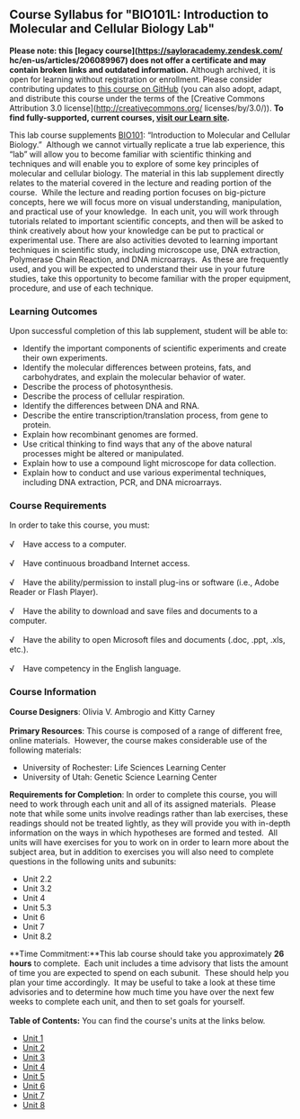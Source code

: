 Course Syllabus for "BIO101L: Introduction to Molecular and Cellular Biology Lab"
---------------------------------------------------------------------------------

**Please note: this [legacy course](https://sayloracademy.zendesk.com/
hc/en-us/articles/206089967) does not offer a certificate and may contain 
broken links and outdated information.** Although archived, it is open 
for learning without registration or enrollment. Please consider contributing 
updates to [this course on GitHub](https://github.com/saylordotorg/course_bio101l) 
(you can also adopt, adapt, and distribute this course under the terms of 
the [Creative Commons Attribution 3.0 license](http://creativecommons.org/
licenses/by/3.0/)). **To find fully-supported, current courses, [visit our 
Learn site](https://learn.saylor.org).**

This lab course supplements
[BIO101](http://www.saylor.org/courses/bio101/): “Introduction to
Molecular and Cellular Biology.”  Although we cannot virtually replicate
a true lab experience, this “lab” will allow you to become familiar with
scientific thinking and techniques and will enable you to explore of
some key principles of molecular and cellular biology. The material in
this lab supplement directly relates to the material covered in the
lecture and reading portion of the course.  While the lecture and
reading portion focuses on big-picture concepts, here we will focus more
on visual understanding, manipulation, and practical use of your
knowledge.  In each unit, you will work through tutorials related to
important scientific concepts, and then will be asked to think
creatively about how your knowledge can be put to practical or
experimental use. There are also activities devoted to learning
important techniques in scientific study, including microscope use, DNA
extraction, Polymerase Chain Reaction, and DNA microarrays.  As these
are frequently used, and you will be expected to understand their use in
your future studies, take this opportunity to become familiar with the
proper equipment, procedure, and use of each technique.

### Learning Outcomes

Upon successful completion of this lab supplement, student will be able
to:  

-   Identify the important components of scientific experiments and
    create their own experiments.
-   Identify the molecular differences between proteins, fats, and
    carbohydrates, and explain the molecular behavior of water.
-   Describe the process of photosynthesis.
-   Describe the process of cellular respiration.
-   Identify the differences between DNA and RNA.
-   Describe the entire transcription/translation process, from gene to
    protein.
-   Explain how recombinant genomes are formed.
-   Use critical thinking to find ways that any of the above natural
    processes might be altered or manipulated.
-   Explain how to use a compound light microscope for data collection.
-   Explain how to conduct and use various experimental techniques,
    including DNA extraction, PCR, and DNA microarrays.

### Course Requirements

In order to take this course, you must:  
    
 √    Have access to a computer.  
    
 √    Have continuous broadband Internet access.  
    
 √    Have the ability/permission to install plug-ins or software (i.e.,
Adobe Reader or Flash Player).  
    
 √    Have the ability to download and save files and documents to a
computer.  
    
 √    Have the ability to open Microsoft files and documents (.doc,
.ppt, .xls, etc.).  
    
 √    Have competency in the English language.

### Course Information

**Course Designers**: Olivia V. Ambrogio and Kitty Carney  
    
 **Primary Resources**: This course is composed of a range of different
free, online materials.  However, the course makes considerable use of
the following materials:  

-   University of Rochester: Life Sciences Learning Center
-   University of Utah: Genetic Science Learning Center 

**Requirements for Completion**: In order to complete this course, you
will need to work through each unit and all of its assigned materials.
 Please note that while some units involve readings rather than lab
exercises, these readings should not be treated lightly, as they will
provide you with in-depth information on the ways in which hypotheses
are formed and tested.  All units will have exercises for you to work on
in order to learn more about the subject area, but in addition to
exercises you will also need to complete questions in the following
units and subunits:  

-   Unit 2.2
-   Unit 3.2
-   Unit 4
-   Unit 5.3
-   Unit 6
-   Unit 7
-   Unit 8.2 

**Time Commitment:**This lab course should take you approximately **26
hours** to complete.  Each unit includes a time advisory that lists the
amount of time you are expected to spend on each subunit.  These should
help you plan your time accordingly.  It may be useful to take a look at
these time advisories and to determine how much time you have over the
next few weeks to complete each unit, and then to set goals for
yourself.  
    
**Table of Contents:** You can find the course's units at the links below.

- [Unit 1](https://legacy.saylor.org/bio101l/Unit01/)
- [Unit 2](https://legacy.saylor.org/bio101l/Unit02/)
- [Unit 3](https://legacy.saylor.org/bio101l/Unit03/)
- [Unit 4](https://legacy.saylor.org/bio101l/Unit04/)
- [Unit 5](https://legacy.saylor.org/bio101l/Unit05/)
- [Unit 6](https://legacy.saylor.org/bio101l/Unit06/)
- [Unit 7](https://legacy.saylor.org/bio101l/Unit07/)
- [Unit 8](https://legacy.saylor.org/bio101l/Unit08/)
